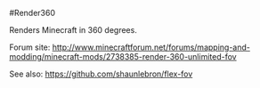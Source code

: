 #Render360

Renders Minecraft in 360 degrees.

Forum site: http://www.minecraftforum.net/forums/mapping-and-modding/minecraft-mods/2738385-render-360-unlimited-fov

See also: https://github.com/shaunlebron/flex-fov
